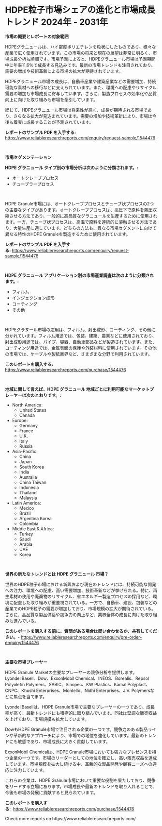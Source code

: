 <p><h1>HDPE粒子市場シェアの進化と市場成長トレンド 2024年 - 2031年</h1></p><p><strong>市場の概要とレポートの対象範囲</strong></p>
<p><p>HDPEグラニュールは、ハイ密度ポリエチレンを粒状にしたものであり、様々な産業で広く使用されています。この市場の将来と現在の展望は非常に明るく、市場成長分析も順調です。市場予測によると、HDPEグラニュール市場は予測期間中に年率11.6％で成長する見込みです。最新の市場トレンドも注目されており、需要の増加や技術革新による市場の拡大が期待されています。</p><p>HDPEグラニュール市場の成長は、自動車産業や建築産業などの需要増加、持続可能な素材への移行などに支えられています。また、環境への配慮やリサイクル需要の増加も市場成長に寄与しています。さらに、製造プロセスの効率化や品質向上に向けた取り組みも市場を牽引しています。</p><p>総じて、HDPEグラニュール市場は将来性が高く、成長が期待される市場であり、さらなる拡大が見込まれています。需要の増加や技術革新により、市場は今後も着実に成長することが予測されています。</p></p>
<p><strong>レポートのサンプル PDF を入手する:</strong> <a href="https://www.reliableresearchreports.com/enquiry/request-sample/1544476">https://www.reliableresearchreports.com/enquiry/request-sample/1544476</a></p>
<p>&nbsp;</p>
<p><strong>市場セグメンテーション</strong></p>
<p><strong>HDPE グラニュール タイプ別の市場分析は次のように分類されます。:</strong></p>
<p><ul><li>オートクレーブプロセス</li><li>チューブラープロセス</li></ul></p>
<p>&nbsp;</p>
<p><p>HDPE Granule市場には、オートクレーブプロセスとチューブ状プロセスの2つの主要なタイプがあります。オートクレーブプロセスは、高圧下で原料を熱圧収縮させる方法であり、一般的に高品質なグラニュールを生産するために使用されます。一方、チューブ状プロセスは、高温で原料を連続的に溶融させる方法であり、大量生産に適しています。どちらの方法も、異なる市場セグメントに向けて異なる特性のHDPE Granuleを製造するために使用されています。</p></p>
<p><strong>レポートのサンプル PDF を入手する:</strong>&nbsp;<a href="https://www.reliableresearchreports.com/enquiry/request-sample/1544476">https://www.reliableresearchreports.com/enquiry/request-sample/1544476</a></p>
<p>&nbsp;</p>
<p><strong> HDPE グラニュール アプリケーション別の市場産業調査は次のように分類されます。:</strong></p>
<p><ul><li>フィルム</li><li>インジェクション成形</li><li>コーティング</li><li>その他</li></ul></p>
<p>&nbsp;</p>
<p><p>HDPEグラヌール市場の応用は、フィルム、射出成形、コーティング、その他に分かれています。フィルム用途では、包装、建築、農業などに使用されており、射出成形用途では、パイプ、容器、自動車部品などが製造されています。また、コーティング用途では、金属表面の保護や外装材料に使用されています。その他の市場では、ケーブルや製紙業界など、さまざまな分野で利用されています。</p></p>
<p><strong>このレポートを購入する:</strong>&nbsp; <a href="https://www.reliableresearchreports.com/purchase/1544476">https://www.reliableresearchreports.com/purchase/1544476</a></p>
<p>&nbsp;</p>
<p><strong>地域に関して言えば、HDPE グラニュール 地域ごとに利用可能なマーケットプレーヤーは次のとおりです。:</strong></p>
<p><ul>
    <li>
        North America:
        <ul>
            <li>United States</li>
            <li>Canada</li>
        </ul>
    </li>
    <li>
        Europe:
        <ul>
            <li>Germany</li>
            <li>France</li>
            <li>U.K.</li>
            <li>Italy</li>
            <li>Russia</li>
        </ul>
    </li>
    <li>
        Asia-Pacific:
        <ul>
            <li>China</li>
            <li>Japan</li>
            <li>South Korea</li>
            <li>India</li>
            <li>Australia</li>
            <li>China Taiwan</li>
            <li>Indonesia</li>
            <li>Thailand</li>
            <li>Malaysia</li>
        </ul>
    </li>
    <li>
        Latin America:
        <ul>
            <li>Mexico</li>
            <li>Brazil</li>
            <li>Argentina Korea</li>
            <li>Colombia</li>
        </ul>
    </li>
    <li>
        Middle East & Africa:
        <ul>
            <li>Turkey</li>
            <li>Saudi</li>
            <li>Arabia</li>
            <li>UAE</li>
            <li>Korea</li>
        </ul>
    </li>
    </ul></p>
<p>&nbsp;</p>
<p><strong>世界の新たなトレンドとは HDPE グラニュール 市場？</strong></p>
<p><p>世界のHDPE粒子市場における新興および現在のトレンドには、持続可能な開発への注力、環境への配慮、高い需要増加、技術革新などが挙げられる。特に、再生素材の使用や廃棄物のリサイクル、省エネルギー製造プロセスの採用など、環境に配慮した取り組みが重要視されている。一方で、自動車、建設、包装などの産業でのHDPE粒子の需要が増加しており、市場規模の拡大が期待されている。さらに、高品質な製品供給や競争力の向上など、業界全体の成長に向けた取り組みも進んでいる。</p></p>
<p><strong>このレポートを購入する前に、質問がある場合は問い合わせるか、共有してください。</strong>- <a href="https://www.reliableresearchreports.com/enquiry/pre-order-enquiry/1544476">https://www.reliableresearchreports.com/enquiry/pre-order-enquiry/1544476</a></p>
<p>&nbsp;</p>
<p><strong>主要な市場プレーヤー</strong></p>
<p><p>HDPE Granule Marketの主要なプレーヤーの競争分析を提供します。LyondellBasell、Dow、ExxonMobil Chemical、INEOS、Borealis、Repsol Polyolefin Polymers、SABIC、Sinopec、KW Plastics、Kamal Polyplast、CNPC、Khushi Enterprises、Montello、Nidhi Enterprises、J.V. Polymersなどに焦点を当てます。</p><p>LyondellBasellは、HDPE Granule市場で主要なプレーヤーの一つであり、成長率が高く、最新トレンドにも積極的に取り組んでいます。同社は堅調な販売収益を上げており、市場規模も拡大しています。</p><p>DowもHDPE Granule市場で注目される企業の一つです。競争力のある製品ラインや革新的なアプローチにより、市場での地位を強化しています。最新のトレンドにも敏感であり、市場成長に大きく貢献しています。</p><p>ExxonMobil Chemicalは、HDPE Granule市場においても強力なプレゼンスを持つ企業の一つです。市場のリーダーとしての地位を確立し、高い販売収益を達成しています。市場規模を拡大し続ける中、革新的な製品開発や顧客ニーズへの適応に注力しています。</p><p>これらの企業は、HDPE Granule市場において重要な役割を果たしており、競争をリードする立場にあります。市場成長や最新のトレンドを取り入れることで、今後も市場の発展に貢献すると見られています。</p></p>
<p><strong>このレポートを購入する:</strong>&nbsp;&nbsp;<a href="https://www.reliableresearchreports.com/purchase/1544476">https://www.reliableresearchreports.com/purchase/1544476</a></p>
<p>Check more reports on https://www.reliableresearchreports.com/</p>